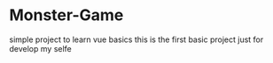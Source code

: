 # Monster-Game
simple project to learn vue  basics
this is the first basic project just for develop my selfe

